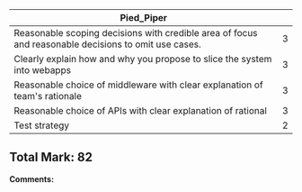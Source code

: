| Pied_Piper                                                                                                |   | 
|------------------------------------------------------------------------------------------------------|---|
| Reasonable scoping decisions with credible area of focus and reasonable decisions to omit use cases. |3 |
| Clearly explain how and why you propose to slice the system into webapps                             |3 |
| Reasonable choice of middleware with clear explanation of team's rationale                           |3 |
| Reasonable choice of APIs with clear explanation of rational                                         |3 |
| Test strategy                                                                                        |2 |

**Total Mark:** 
82
---

**Comments:**

